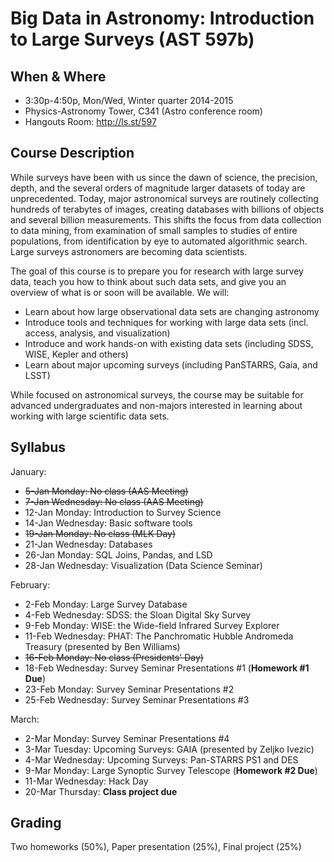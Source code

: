 Big Data in Astronomy: Introduction to Large Surveys (AST 597b)
===============================================================

When & Where
------------
* 3:30p-4:50p, Mon/Wed, Winter quarter 2014-2015
* Physics-Astronomy Tower, C341 (Astro conference room)
* Hangouts Room: http://ls.st/597

Course Description
------------------

While surveys have been with us since the dawn of science, the precision, depth, and the several orders of magnitude larger datasets of today are unprecedented. Today, major astronomical surveys are routinely collecting hundreds of terabytes of images, creating databases with billions of objects and several billion measurements. This shifts the focus from data collection to data mining, from examination of small samples to studies of entire populations, from identification by eye to automated algorithmic search. Large surveys astronomers are becoming data scientists.

The goal of this course is to prepare you for research with large survey data, teach you how to think about such data sets, and give you an overview of what is or soon will be available. We will:

* Learn about how large observational data sets are changing astronomy
* Introduce tools and techniques for working with large data sets (incl. access, analysis, and visualization)
* Introduce and work hands-on with existing data sets (including SDSS, WISE, Kepler and others)
* Learn about major upcoming surveys (including PanSTARRS, Gaia, and LSST)

While focused on astronomical surveys, the course may be suitable for advanced undergraduates and non-majors interested in learning about working with large scientific data sets.

Syllabus
--------

January:
 * ~~5-Jan Monday: No class (AAS Meeting)~~
 * ~~7-Jan Wednesday: No class (AAS Meeting)~~
 * 12-Jan Monday: Introduction to Survey Science
 * 14-Jan Wednesday: Basic software tools
 * ~~19-Jan Monday: No class (MLK Day)~~
 * 21-Jan Wednesday: Databases		
 * 26-Jan Monday: SQL Joins, Pandas, and LSD
 * 28-Jan Wednesday: Visualization (Data Science Seminar)

February:
 * 2-Feb	Monday: Large Survey Database
 * 4-Feb	Wednesday: SDSS: the Sloan Digital Sky Survey
 * 9-Feb	Monday: WISE: the Wide-field Infrared Survey Explorer
 * 11-Feb Wednesday: PHAT: The Panchromatic Hubble Andromeda Treasury (presented by Ben Williams)
 * ~~16-Feb Monday: No class (Presidents' Day)~~
 * 18-Feb Wednesday: Survey Seminar Presentations #1 (**Homework #1 Due**)
 * 23-Feb Monday: Survey Seminar Presentations #2
 * 25-Feb Wednesday: Survey Seminar Presentations #3

March:
 * 2-Mar Monday: Survey Seminar Presentations #4
 * 3-Mar Tuesday: Upcoming Surveys: GAIA (presented by Zeljko Ivezic)
 * 4-Mar Wednesday: Upcoming Surveys: Pan-STARRS PS1 and DES
 * 9-Mar Monday: Large Synoptic Survey Telescope (**Homework #2 Due**)
 * 11-Mar Wednesday: Hack Day		
 * 20-Mar Thursday: **Class project due**

Grading
-------

Two homeworks (50%), Paper presentation (25%), Final project (25%)
